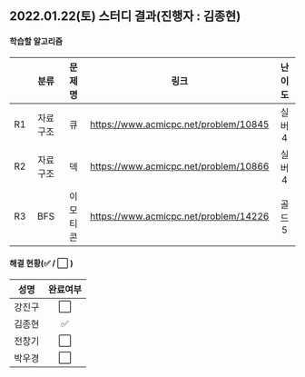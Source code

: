## 2022.01.22(토) 스터디 결과(진행자 : 김종현)

#### 학습할 알고리즘

|      |   분류    |  문제명  |                 링크                  | 난이도 |
| :--: | :-------: | :------: | :-----------------------------------: | :----: |
|  R1  | 자료 구조 |    큐    | https://www.acmicpc.net/problem/10845 | 실버4  |
|  R2  | 자료 구조 |    덱    | https://www.acmicpc.net/problem/10866 | 실버4  |
|  R3  |    BFS    | 이모티콘 | https://www.acmicpc.net/problem/14226 | 골드5  |

#### 해결 현황(:white_check_mark: / :white_large_square:  )

|  성명  |       완료여부       |
| :----: | :------------------: |
| 강진구 | :white_large_square: |
| 김종현 |  :white_check_mark:  |
| 전창기 | :white_large_square: |
| 박우경 | :white_large_square: |

